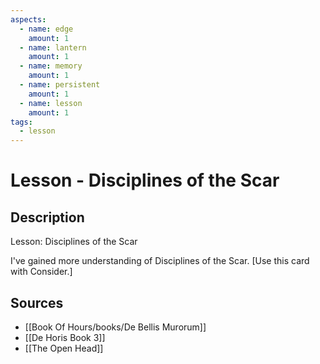 ```yaml
---
aspects: 
  - name: edge
    amount: 1
  - name: lantern
    amount: 1
  - name: memory
    amount: 1
  - name: persistent
    amount: 1
  - name: lesson
    amount: 1
tags:
  - lesson
---
```


# Lesson - Disciplines of the Scar

## Description
Lesson: Disciplines of the Scar

I've gained more understanding of Disciplines of the Scar. [Use this card with Consider.]
## Sources
- [[Book Of Hours/books/De Bellis Murorum]]
- [[De Horis Book 3]]
- [[The Open Head]]